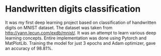 # Handwritten digits classification

It was my first deep learning project based on classification of handwritten digits on MNIST dataset. The dataset was taken from http://yann.lecun.com/exdb/mnist/. It was an attempt to learn various deep learning concepts. Entire implementation was done using Pytorch and MatPlotLib. Training the model for just 3 epochs and Adam optimizer, gave an accuracy of 98.81%. 
